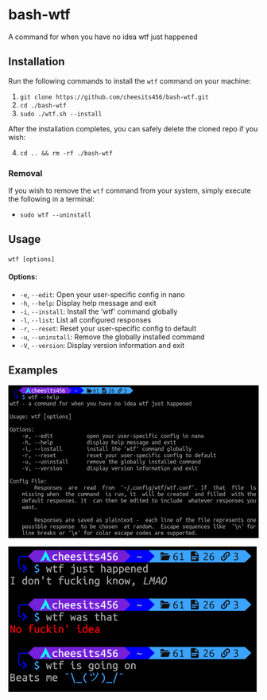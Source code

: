 # bash-wtf
A command for when you have no idea wtf just happened

## Installation

Run the following commands to install the `wtf` command on your machine:

1. `git clone https://github.com/cheesits456/bash-wtf.git`
2. `cd ./bash-wtf`
3. `sudo ./wtf.sh --install`

After the installation completes, you can safely delete the cloned repo if you wish:

4. `cd .. && rm -rf ./bash-wtf`

### Removal

If you wish to remove the `wtf` command from your system, simply execute the following in a terminal:

- `sudo wtf --uninstall`

## Usage

`wtf [options]`

#### Options:

- `-e`, `--edit`: Open your user-specific config in nano
- `-h`, `--help`: Display help message and exit
- `-i`, `--install`: Install the 'wtf' command globally
- `-l`, `--list`: List all configured responses
- `-r`, `--reset`: Reset your user-specific config to default
- `-u`, `--uninstall`: Remove the globally installed command
- `-V`, `--version`: Display version information and exit

## Examples

![Help Example][example-help]

![Command Example][example-cmd]


<!-- Links -->
[example-help]: https://github.com/cheesits456/bash-wtf/raw/readme-images/1.1.0_example-help.png
[example-cmd]: https://github.com/cheesits456/bash-wtf/raw/readme-images/1.1.0_example-cmd.png

